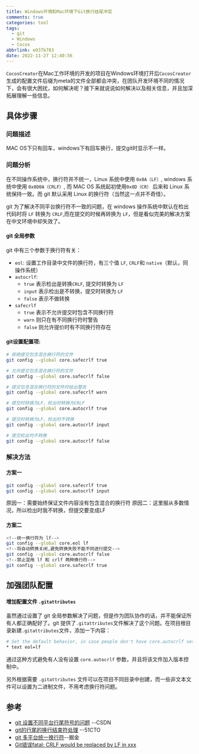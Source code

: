 ```yaml
---
title: Windows环境和Mac环境下Git换行结尾冲突
comments: true
categories: tool
tags:
  - git
  - Windows
  - Cocos
abbrlink: e037b783
date: 2022-11-27 12:40:56
---
```


`CocosCreator`在Mac工作环境的开发的项目在Windows环境打开后`CocosCreator`生成的配置文件后缀为meta的文件全部都会冲突，在团队开发环境不同的情况下，会有很大困扰，如何解决呢？接下来就说说如何解决以及相关信息，并且加深拓展理解一些信息。
<!--more-->

## 具体步骤

### 问题描述

MAC OS下只有回车，windows下有回车换行，提交git时显示不一样。

### 问题分析

在不同操作系统中，换行符并不统一，Linux 系统中使用 `0x0A（LF）`, windows 系统中使用 `0x0D0A（CRLF）`, 而  MAC OS 系统起初使用`0x0D（CR）` 后来和 Linux 系统保持一致。而 git 默认采用 Linux 的换行符（当然这一点并不奇怪）。

git 为了解决不同平台换行符不一致的问题，在 windows 操作系统中默认在检出代码时将 `LF` 转换为 `CRLF`,而在提交的时候再转换为 `LF`，但是看似完美的解决方案在中文环境中却失效了。

#### git 全局参数

git 中有三个参数于换行符有关：

- `eol`: 设置工作目录中文件的换行符，有三个值 `LF`, `CRLF`和 `native`（默认，同操作系统）
- `autocrlf`:
  - `true` 表示检出是转换`CRLF`, 提交时转换为 `LF`
  - `input` 表示检出是不转换，提交时转换为 `LF`
  - `false` 表示不做转换
- `safecrlf`
  - `true` 表示不允许提交时包含不同换行符
  - `warn` 则只在有不同换行符时警告
  - `false` 则允许提价时有不同换行符存在

#### git设置配置项:

```bash
# 拒绝提交包含混合换行符的文件
git config --global core.safecrlf true

# 允许提交包含混合换行符的文件
git config --global core.safecrlf false

# 提交包含混合换行符的文件时给出警告
git config --global core.safecrlf warn

```

```bash
# 提交时转换为LF，检出时转换为CRLF
git config --global core.autocrlf true

# 提交时转换为LF，检出时不转换
git config --global core.autocrlf input

# 提交检出均不转换
git config --global core.autocrlf false
```

### 解决方法

#### 方案一

```bash
git config --global core.safecrlf true
git config --global core.autocrlf input

```

原因一：需要始终保证文件内容没有包含混合的换行符
原因二：这里服从多数情况，所以检出时我不转换，但提交要变成LF

#### 方案二

```bash
<!--统一换行符为 lf-->
git config --global core.eol lf
<!--将自动转换关闭,避免转换失败不能不同进行提交-->
git config --global core.autocrlf false
<!--禁止混用 lf 和 crlf 两种换行符-->
git config --global core.safecrlf true

```

## 加强团队配置

#### 增加配置文件 `.gitattributes`

虽然通过设置了 git 全局参数解决了问题，但是作为团队协作的话，并不能保证所有人都正确配好了。git 提供了`.gitattributes`文件解决了这个问题。在项目根目录新建`.gitattributes`文件，添加一下内容：

```bash
# Set the default behavior, in case people don't have core.autocrlf set.
* text eol=lf
```

通过这种方式避免有人没有设置 `core.autocrlf` 参数，并且将该文件加入版本控制中。

另外根据需要 `.gitattributes` 文件可以在项目不同目录中创建，而一些非文本文件可以设置为二进制文件，不用考虑换行符问题。

## 参考

- [git 设置不同平台行尾符号的问题](https://blog.csdn.net/u014298440/article/details/92659085) --CSDN
- [git的行尾的换行结束符处理](https://blog.51cto.com/u_15360362/3809418) --51CTO
- [git 多平台统一换行符](https://juejin.cn/post/6844903591258357773)--掘金
- [Git错误fatal: CRLF would be replaced by LF in xxx](https://www.jianshu.com/p/bbfe14787f39)

